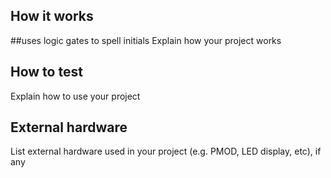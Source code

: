 <!---

This file is used to generate your project datasheet. Please fill in the information below and delete any unused
sections.

You can also include images in this folder and reference them in the markdown. Each image must be less than
512 kb in size, and the combined size of all images must be less than 1 MB.
-->

## How it works
##uses logic gates to spell initials
Explain how your project works

## How to test

Explain how to use your project

## External hardware

List external hardware used in your project (e.g. PMOD, LED display, etc), if any
